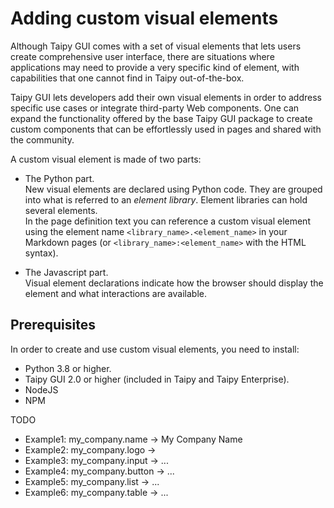 # Adding custom visual elements

Although Taipy GUI comes with a set of visual elements that lets users create comprehensive
user interface, there are situations where applications may need to provide a very specific
kind of element, with capabilities that one cannot find in Taipy out-of-the-box.

Taipy GUI lets developers add their own visual elements in order to address specific use
cases or integrate third-party Web components. One can expand the functionality
offered by the base Taipy GUI package to create custom components that can be
effortlessly used in pages and shared with the community.

A custom visual element is made of two parts:

- The Python part.<br/>
  New visual elements are declared using Python code. They are grouped into
  what is referred to an *element library*.
  Element libraries can hold several elements.<br/>
  In the page definition text you can reference a custom visual element using the
  element name `<library_name>.<element_name>` in your Markdown pages (or
  `<library_name>:<element_name>` with the HTML syntax).

- The Javascript part.<br/>
  Visual element declarations indicate how the browser should display the element
  and what interactions are available.

## Prerequisites

In order to create and use custom visual elements, you need to install:

- Python 3.8 or higher.
- Taipy GUI 2.0 or higher (included in Taipy and Taipy Enterprise).
- NodeJS
- NPM


TODO
* Example1: my_company.name -> <span>My Company Name</span>
* Example2: my_company.logo -> <img />
* Example3: my_company.input -> ...
* Example4: my_company.button -> ...
* Example5: my_company.list -> ...
* Example6: my_company.table -> ...
